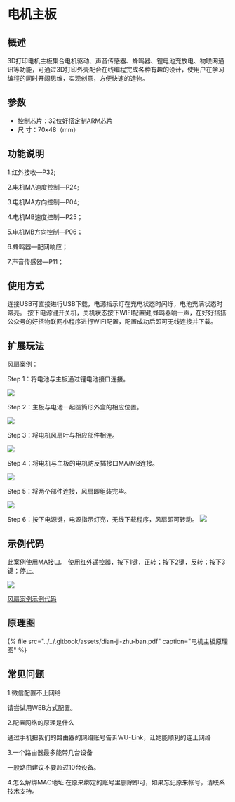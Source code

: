# 电机主板

## 概述

3D打印电机主板集合电机驱动、声音传感器、蜂鸣器、锂电池充放电、物联网通讯等功能，可通过3D打印外壳配合在线编程完成各种有趣的设计，使用户在学习编程的同时开阔思维，实现创意，方便快速的造物。

## 参数

* 控制芯片：32位好搭定制ARM芯片 
* 尺        寸：70x48（mm）

## 功能说明

1.红外接收—P32;

2.电机MA速度控制—P24;

3.电机MA方向控制—P04;

4.电机MB速度控制—P25；

5.电机MB方向控制—P06；

6.蜂鸣器—配网响应；

7.声音传感器—P11；

## 使用方式

连接USB可直接进行USB下载，电源指示灯在充电状态时闪烁，电池充满状态时常亮。 按下电源键开关机，关机状态按下WIFI配置键,蜂鸣器响一声，在好好搭搭公众号的好搭物联网小程序进行WIFI配置，配置成功后即可无线连接并下载。

## 扩展玩法

风扇案例：

Step 1：将电池与主板通过锂电池接口连接。

![](../../.gitbook/assets/dianji-1.png)

Step 2：主板与电池一起圆筒形外盒的相应位置。

![](../../.gitbook/assets/dianji-2.png)

Step 3：将电机风扇叶与相应部件相连。

![](../../.gitbook/assets/dianji-3.png)

Step 4：将电机与主板的电机防反插接口MA/MB连接。

![](../../.gitbook/assets/dianji-4.png)

Step 5：将两个部件连接，风扇即组装完毕。

![](../../.gitbook/assets/dianji-5.png)

Step 6：按下电源键，电源指示灯亮，无线下载程序，风扇即可转动。 ![](../../.gitbook/assets/dianji-6.png)

## 示例代码

此案例使用MA接口。 使用红外遥控器，按下1键，正转；按下2键，反转；按下3键；停止。

![](../../.gitbook/assets/dianji-7.png)

[风扇案例示例代码](http://www.haohaodada.com/wulink-nano/index.php?id=5695)

## 原理图

{% file src="../../.gitbook/assets/dian-ji-zhu-ban.pdf" caption="电机主板原理图" %}

## 常见问题

1.微信配置不上网络

请尝试用WEB方式配置。

2.配置网络的原理是什么

通过手机把我们的路由器的网络账号告诉WU-Link，让她能顺利的连上网络

3.一个路由器最多能带几台设备

一般路由建议不要超过10台设备。

4.怎么解绑MAC地址 在原来绑定的账号里删除即可，如果忘记原来帐号，请联系技术支持。

